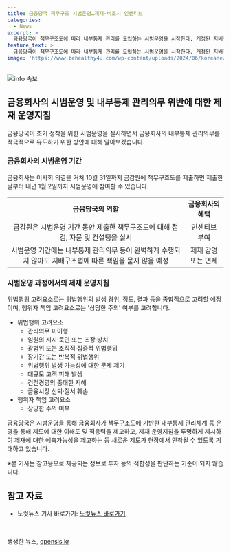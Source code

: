 ```yaml
---
title: 금융당국 책무구조 시범운영…제재·비조치 인센티브
categories:
  - News
excerpt: >
  금융당국이 책무구조도에 따라 내부통제 관리를 도입하는 시범운영을 시작한다. 개정된 지배구조법 시행으로 인해 금융회사는 10월 31일까지 책무구조도를 제출하고, 내년 1월 2일까지 시범운영에 참여할 수 있다. 이에 참여한 금융회사에는 인센티브가 부여되며, 감독당국은 컨설팅을 제공하고 제재를 적용하지 않을 예정이다. 또한, 내부통제 관리의무 위반에 대한 제재 운영지침도 공개되었는데, 시범운영을 통해 금융회사가 제도에 대한 이해도 및 적응력을 향상시키고, 책무구조도 등 신설 제도가 현장에서 안착될 것으로 기대된다. (총 299자)
feature_text: >
  금융당국이 책무구조도에 따라 내부통제 관리를 도입하는 시범운영을 시작한다. 개정된 지배구조법 시행으로 인해 금융회사는 10월 31일까지 책무구조도를 제출하고, 내년 1월 2일까지 시범운영에 참여할 수 있다. 이에 참여한 금융회사에는 인센티브가 부여되며, 감독당국은 컨설팅을 제공하고 제재를 적용하지 않을 예정이다. 또한, 내부통제 관리의무 위반에 대한 제재 운영지침도 공개되었는데, 시범운영을 통해 금융회사가 제도에 대한 이해도 및 적응력을 향상시키고, 책무구조도 등 신설 제도가 현장에서 안착될 것으로 기대된다. (총 299자)
image: 'https://www.behealthy4u.com/wp-content/uploads/2024/06/koreanews.jpg'
---
```


<p><img src="https://www.behealthy4u.com/wp-content/uploads/2024/06/koreanews.jpg" alt="info 속보" /></p>

<h2 data-ke-size="size26">금융회사의 시범운영 및 내부통제 관리의무 위반에 대한 제재 운영지침</h2>

<p data-ke-size="size16">금융당국이 조기 정착을 위한 시범운영을 실시하면서 금융회사의 내부통제 관리의무를 적극적으로 유도하기 위한 방안에 대해 알아보겠습니다.</p>

<h3>금융회사의 시범운영 기간</h3>

<p data-ke-size="size16">금융회사는 이사회 의결을 거쳐 10월 31일까지 금감원에 책무구조도를 제출하면 제출한 날부터 내년 1월 2일까지 시범운영에 참여할 수 있습니다.</p>

<table>
    <tr>
        <td style="text-align: center; height: 17px;"><b>금융당국의 역할</b></td>
        <td style="text-align: center; height: 17px;"><b>금융회사의 혜택</b></td>
    </tr>
    <tr>
        <td style="text-align: center; height: 17px;">금감원은 시범운영 기간 동안 제출한 책무구조도에 대해 점검, 자문 및 컨설팅을 실시</td>
        <td style="text-align: center; height: 17px;">인센티브 부여</td>
    </tr>
    <tr>
        <td style="text-align: center; height: 17px;">시범운영 기간에는 내부통제 관리의무 등이 완벽하게 수행되지 않아도 지배구조법에 따른 책임을 묻지 않을 예정</td>
        <td style="text-align: center; height: 17px;">제재 감경 또는 면제</td>
    </tr>
</table>

<h3>시범운영 과정에서의 제재 운영지침</h3>

<p data-ke-size="size16">위법행위 고려요소로는 위법행위의 발생 경위, 정도, 결과 등을 종합적으로 고려할 예정이며, 행위자 책임 고려요소로는 '상당한 주의' 여부를 고려합니다.</p>

<ul>
    <li>위법행위 고려요소
        <ul>
            <li>관리의무 미이행</li>
            <li>임원의 지시·묵인 또는 조장·방치</li>
            <li>광범위 또는 조직적·집중적 위법행위</li>
            <li>장기간 또는 반복적 위법행위</li>
            <li>위법행위 발생 가능성에 대한 문제 제기</li>
            <li>대규모 고객 피해 발생</li>
            <li>건전경영의 중대한 저해</li>
            <li>금융시장 신뢰·질서 훼손</li>
        </ul>
    </li>
    <li>행위자 책임 고려요소
        <ul>
            <li>상당한 주의 여부</li>
        </ul>
    </li>
</ul>

<p data-ke-size="size16">금융당국은 시범운영을 통해 금융회사가 책무구조도에 기반한 내부통제 관리체계 등 운영을 통해 제도에 대한 이해도 및 적응력을 제고하고, 제재 운영지침을 투명하게 제시하여 제재에 대한 예측가능성을 제고하는 등 새로운 제도가 현장에서 안착될 수 있도록 기대하고 있습니다.</p>

<p data-ke-size="size16">※본 기사는 참고용으로 제공되는 정보로 투자 등의 적합성을 판단하는 기준이 되지 않습니다.</p>

<h2 data-ke-size="size26">참고 자료</h2>

<ul>
    <li>노컷뉴스 기사 바로가기: <a href="https://url.kr/b71afn">노컷뉴스 바로가기</a></li>
</ul>

<p data-ke-size="size16">&nbsp;</p>
생생한 뉴스, <a href="https://opensis.kr" rel="dofollow">opensis.kr</a>


